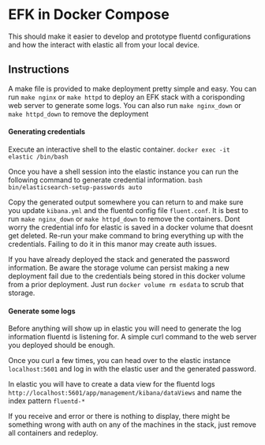 # EFK in Docker Compose

This should make it easier to develop and prototype fluentd configurations and how the interact with elastic all from your local device.

## Instructions

A make file is provided to make deployment pretty simple and easy. You can run `make nginx` or `make httpd` to deploy an EFK stack with a corisponding web server to generate some logs. You can also run `make nginx_down` or `make httpd_down` to remove the deployment

#### Generating credentials

Execute an interactive shell to the elastic container. `docker exec -it elastic /bin/bash`

Once you have a shell session into the elastic instance you can run the following command to generate credential information. `bash bin/elasticsearch-setup-passwords auto`

Copy the generated output somewhere you can return to and make sure you update `kibana.yml` and the fluentd config file `fluent.conf`. It is best to run `make nginx_down` or `make httpd_down` to remove the containers. Dont worry the credential info for elastic is saved in a docker volume that doesnt get deleted. Re-run your make command to bring everything up with the credentials. Failing to do it in this manor may create auth issues.

If you have already deployed the stack and generated the password information. Be aware the storage volume can persist making a new deployment fail due to the credentials being stored in this docker volume from a prior deployment. Just run `docker volume rm esdata` to scrub that storage.

#### Generate some logs

Before anything will show up in elastic you will need to generate the log information fluentd is listening for. A simple curl command to the web server you deployed should be enough.

Once you curl a few times, you can head over to the elastic instance `localhost:5601` and log in with the elastic user and the generated password.

In elastic you will have to create a data view for the fluentd logs `http://localhost:5601/app/management/kibana/dataViews` and name the index pattern `fluentd-*`

If you receive and error or there is nothing to display, there might be something wrong with auth on any of the machines in the stack, just remove all containers and redeploy.
